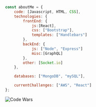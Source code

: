 ```javascript
const aboutMe = {
    code: [Javascript, HTML, CSS],
    technologies: {
        frontEnd: {
            js:[React],
            css: ["Bootstrap"],
            templates: ["Handlebars"]
        },
        backEnd: {
            js: ["Node", "Express"]
            misc:[GraphQL]
        },
        other: [Socket.io]
    },

    databases: ["MongoDB", "mySQL"],

    currentChallenges: ["AWS", "React"]
};
```

![Code Wars](https://www.codewars.com/users/Lardex/badges/large)

<!--
**LardexTheLarge/LardexTheLarge** is a ✨ _special_ ✨ repository because its `README.md` (this file) appears on your GitHub profile.

Here are some ideas to get you started:

- 🔭 I’m currently working on ...
- 🌱 I’m currently learning ...
- 👯 I’m looking to collaborate on ...
- 🤔 I’m looking for help with ...
- 💬 Ask me about ...
- 📫 How to reach me: ...
- 😄 Pronouns: ...
- ⚡ Fun fact: ...
-->
